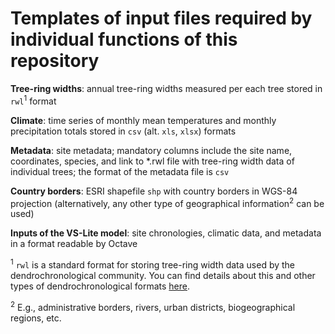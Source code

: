 # Templates of input files required by individual functions of this repository

**Tree-ring widths**: annual tree-ring widths measured per each tree stored in `rwl`<sup>1</sup> format

**Climate**: time series of monthly mean temperatures and monthly precipitation totals stored in `csv` (alt. `xls`, `xlsx`) formats

**Metadata**: site metadata; mandatory columns include the site name, coordinates, species, and link to *.rwl file with tree-ring width data of individual trees; the format of the metadata file is `csv`

**Country borders**: ESRI shapefile `shp` with country borders in WGS-84 projection (alternatively, any other type of geographical information<sup>2</sup> can be used)

**Inputs of the VS-Lite model**: site chronologies, climatic data, and metadata in a format readable by Octave

<sup>1</sup> `rwl` is a standard format for storing tree-ring width data used by the dendrochronological community. You can find details about this and other types of dendrochronological formats [here](https://www.treeringsociety.org/resources/SOM/Brewer_Murphy_SupplementaryMaterial.pdf).

<sup>2</sup> E.g., administrative borders, rivers, urban districts, biogeographical regions, etc.
